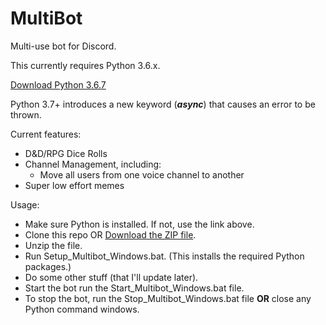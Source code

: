 # MultiBot
Multi-use bot for Discord.

This currently requires Python 3.6.x.  

[Download Python 3.6.7](https://www.python.org/downloads/release/python-367/)

Python 3.7+ introduces a new keyword (__*async*__) that causes an error to be thrown.

Current features:
  - D&D/RPG Dice Rolls
  - Channel Management, including:
    - Move all users from one voice channel to another
  - Super low effort memes



Usage:
  - Make sure Python is installed. If not, use the link above.
  - Clone this repo OR [Download the ZIP file](https://github.com/tabrett/discord-multi-bot/archive/master.zip).
  - Unzip the file.
  - Run Setup_Multibot_Windows.bat. (This installs the required Python packages.)
  - Do some other stuff (that I'll update later).
  - Start the bot run the Start_Multibot_Windows.bat file.
  - To stop the bot, run the Stop_Multibot_Windows.bat file __OR__ close any Python command windows.

